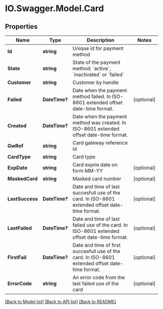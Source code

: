 # IO.Swagger.Model.Card
## Properties

Name | Type | Description | Notes
------------ | ------------- | ------------- | -------------
**Id** | **string** | Unique id for payment method | 
**State** | **string** | State of the payment method: &#x60;active&#x60;, &#x60;inactivated&#x60; or &#x60;failed&#x60; | 
**Customer** | **string** | Customer by handle | 
**Failed** | **DateTime?** | Date when the payment method failed. In ISO-8601 extended offset date-time format. | [optional] 
**Created** | **DateTime?** | Date when the payment method was created. In ISO-8601 extended offset date-time format. | 
**GwRef** | **string** | Card gateway reference id | 
**CardType** | **string** | Card type | 
**ExpDate** | **string** | Card expire date on form MM-YY  | [optional] 
**MaskedCard** | **string** | Masked card number | [optional] 
**LastSuccess** | **DateTime?** | Date and time of last succesfull use of the card. In ISO-8601 extended offset date-time format. | [optional] 
**LastFailed** | **DateTime?** | Date and time of last failed use of the card. In ISO-8601 extended offset date-time format. | [optional] 
**FirstFail** | **DateTime?** | Date and time of first succesfull use of the card. In ISO-8601 extended offset date-time format. | [optional] 
**ErrorCode** | **string** | An error code from the last failed use of the card | [optional] 

[[Back to Model list]](../README.md#documentation-for-models) [[Back to API list]](../README.md#documentation-for-api-endpoints) [[Back to README]](../README.md)


